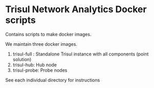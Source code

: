 # Trisul Network Analytics Docker scripts 

Contains scripts to make docker images. 

We maintain three docker images.

1. trisul-full : Standalone Trisul instance with all components (point solution)
2. trisul-hub: Hub node
3. trisul-probe: Probe nodes

See each individual directory for instructions 




